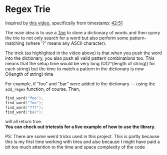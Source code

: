 # Regex Trie
Inspired by [this video](https://www.youtube.com/watch?v=yju4zwKSriI&t=461s), specifically from timestamp: [42:51](https://www.youtube.com/watch?v=yju4zwKSriI&t=2572s)  

The main idea is to use a [Trie](https://en.wikipedia.org/wiki/Trie) to store a dictionary of words 
and then query the trie to not only search for a word but also perform some pattern-matching 
(where '?' means any ASCII character).  

The trick (as highlighted in the video above) is that when you push the word into the dictionary, you also push all valid pattern combinations too.
This means that the setup time would be very long (O(2^(length of string)) for each string) but the time to match a pattern in the dictionary is now O(length of string) time  

For example, if "foo" and "bar" were added to the dictionary &mdash; using the `add_regex` function, of course. Then,
```c
find_word("foo");
find_word("?oo");
find_word("???");
find_word("ba?");
```
will all return true.  
**You can check out trietests for a live example of how to use the library.**

PS: There are some weird tricks used in this project. 
This is partly because this is my first time working with tries and also because 
I might have paid a bit too much attention to the time and space complexity of the code
